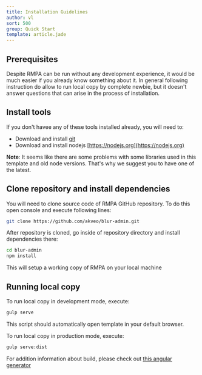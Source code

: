```yaml
---
title: Installation Guidelines
author: vl
sort: 500
group: Quick Start
template: article.jade
---
```


## Prerequisites

Despite RMPA can be run without any development experience, it would be much easier if you already know something about it. In general following instruction do allow to run local copy by complete newbie, but it doesn't answer questions that can arise in the process of installation.

## Install tools

If you don't havee any of these tools installed already, you will need to:
* Download and install [git](https://git-scm.com/)
* Download and install nodejs [https://nodejs.org](https://nodejs.org)

**Note**: It seems like there are some problems with some libraries used in this template and old node versions. That's why we suggest you to have one of the latest.

## Clone repository and install dependencies

You will need to clone source code of RMPA GitHub repository. To do this open console and execute following lines:
```bash
git clone https://github.com/akveo/blur-admin.git
```
After repository is cloned, go inside of repository directory and install dependencies there:
```bash
cd blur-admin
npm install
```
This will setup a working copy of RMPA on your local machine

## Running local copy

To run local copy in development mode, execute:
```bash
gulp serve
```
This script should automatically open template in your default browser.

To run local copy in production mode, execute:
```bash
gulp serve:dist
```
For addition information about build, please check out [this angular generator](https://github.com/Swiip/generator-gulp-angular)
